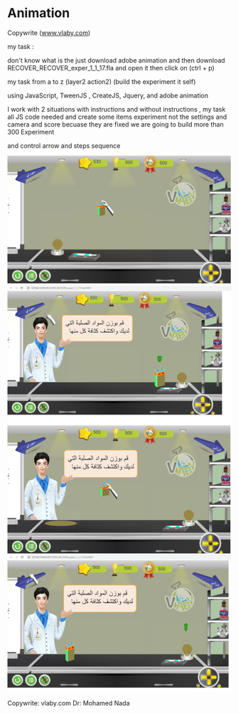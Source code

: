 # Animation
Copywrite (www.vlaby.com)


my task : 

don't know what is the just download adobe animation and then download RECOVER_RECOVER_exper_1_1_17.fla
and open it then click on (ctrl + p) 

my task from a to z (layer2 action2)  (build the experiment it self)

using JavaScript, TweenJS , CreateJS, Jquery, and adobe animation 

I work with 2 situations with instructions and without instructions , my task all JS code needed and create some items
experiment not the settings and camera and score becuase they are fixed we are going to build more than 300 Experiment 


and control  arrow and steps sequence  


<img src="mp1.PNG">	
<img src="mp2.PNG">	
<img src="mp3.PNG">	
<img src="mp4.PNG">

Copywrite: vlaby.com 
Dr: Mohamed Nada
